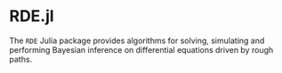 RDE.jl
===========================

The `RDE` Julia package provides algorithms for solving, simulating and performing Bayesian inference on differential
equations driven by rough paths.
